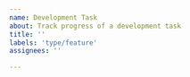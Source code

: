 ```yaml
---
name: Development Task
about: Track progress of a development task
title: ''
labels: 'type/feature'
assignees: ''

---
```




